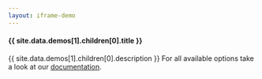 ```yaml
---
layout: iframe-demo
---
```


<div id="description" class="section scrollspy">
    <h4>{{ site.data.demos[1].children[0].title }}</h4>
    <p>
        {{ site.data.demos[1].children[0].description }}  For all available options take a look at our <a href="/paypal-checkout-docs/docs/button#styling">documentation</a>.
    </p>
</div>

<script>
    var code = `
// Render the PayPal button
paypal.Button.render({
    env: 'sandbox', // sandbox | production
    client: {
        sandbox:    'AZDxjDScFpQtjWTOUtWKbyN_bDt4OgqaF4eYXlewfBP4-8aqX3PiV8e1GWU6liB2CUXlkA59kJXE7M6R'
    },
    payment: function(actions) {
        return actions.payment.create({
            transactions: [
                {
                    amount: { total: '0.01', currency: 'USD' }
                }
            ]
        });
    },
    onAuthorize: function(data, actions) {
        return actions.payment.execute().then(function() {
            window.alert('Payment Complete!');
        });
    },
    style: {
        color: 'blue',
        shape: 'rect',
        size:  'medium',
        label: 'pay',
        fundingicons: false
    },
    onError: function (err) {
        handleError(err);
    }
}, '#paypal-button-container1');
    `; 
</script>

